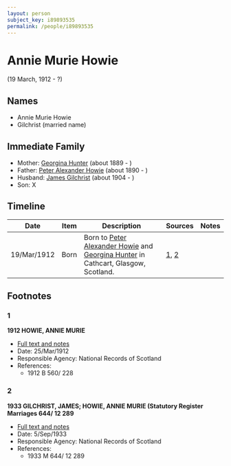 ```yaml
---
layout: person
subject_key: i89893535
permalink: /people/i89893535
---
```


# Annie Murie Howie
(19 March, 1912 - ?)

## Names

* Annie Murie Howie
* Gilchrist (married name)

## Immediate Family

* Mother: [Georgina Hunter](./@69291286@-georgina-hunter-b1889-d.md) (about 1889 - )
* Father: [Peter Alexander Howie](./@60521938@-peter-alexander-howie-b1890-d.md) (about 1890 - )
* Husband: [James Gilchrist](./@43287262@-james-gilchrist-b1904-d.md) (about 1904 - )
* Son: X

## Timeline

Date | Item | Description | Sources | Notes
---|---|---|---|---
19/Mar/1912 | Born | Born to [Peter Alexander Howie](./@60521938@-peter-alexander-howie-b1890-d.md) and [Georgina Hunter](./@69291286@-georgina-hunter-b1889-d.md) in Cathcart, Glasgow, Scotland. | [1](#1), [2](#2) | 

## Footnotes

### 1

**1912 HOWIE, ANNIE MURIE**

* [Full text and notes](../sources/@11201639@-1912-howie,-annie-murie.md)
* Date: 25/Mar/1912
* Responsible Agency: National Records of Scotland
* References: 
  * 1912 B 560/ 228

### 2

**1933 GILCHRIST, JAMES; HOWIE, ANNIE MURIE (Statutory Register Marriages 644/ 12 289**

* [Full text and notes](../sources/@95063074@-1933-gilchrist,-james;-howie,-annie-murie-statutory-register-marriages-644-12-289.md)
* Date: 5/Sep/1933
* Responsible Agency: National Records of Scotland
* References: 
  * 1933 M 644/ 12 289

